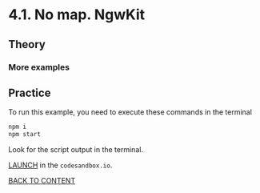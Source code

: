 # 4.1. No map. NgwKit

## Theory

### More examples

## Practice

To run this example, you need to execute these commands in the terminal

```bash
npm i
npm start
```

Look for the script output in the terminal.

[LAUNCH](https://githubbox.com/nextgis/ngf-tutorial/tree/master/tutorials/6_2_no_map_ngw_kit) in the `codesandbox.io`.

[BACK TO CONTENT](../../README.md)
